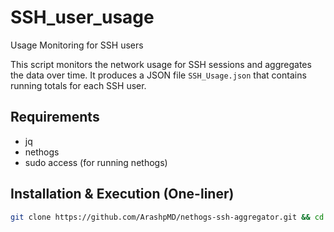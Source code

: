 # SSH_user_usage
Usage Monitoring for SSH users

This script monitors the network usage for SSH sessions and aggregates the data over time. It produces a JSON file `SSH_Usage.json` that contains running totals for each SSH user.

## Requirements

- jq
- nethogs
- sudo access (for running nethogs)

## Installation & Execution (One-liner)

```bash
git clone https://github.com/ArashpMD/nethogs-ssh-aggregator.git && cd nethogs-ssh-aggregator && sudo chmod +x nethogs_aggregator.sh && sudo ./nethogs_aggregator.sh

